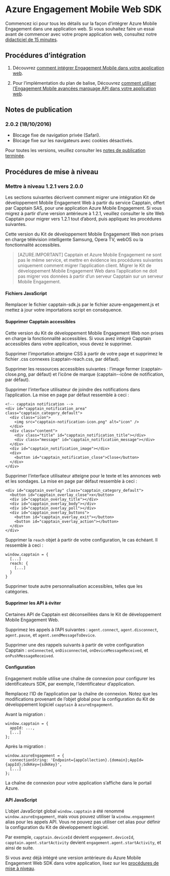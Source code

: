 <properties
    pageTitle="Vue d’ensemble du Kit de développement logiciel Azure Engagement Mobile Web | Microsoft Azure"
    description="Les dernières mises à jour et procédures pour le Kit de développement Web pour Azure Mobile Engagement"
    services="mobile-engagement"
    documentationCenter="mobile"
    authors="piyushjo"
    manager="erikre"
    editor="" />

<tags
    ms.service="mobile-engagement"
    ms.workload="mobile"
    ms.tgt_pltfrm="web"
    ms.devlang="js"
    ms.topic="article"
    ms.date="10/18/2016"
    ms.author="piyushjo" />


# <a name="azure-mobile-engagement-web-sdk"></a>Azure Engagement Mobile Web SDK

Commencez ici pour tous les détails sur la façon d’intégrer Azure Mobile Engagement dans une application web. Si vous souhaitez faire un essai avant de commencer avec votre propre application web, consultez notre [didacticiel de 15 minutes](mobile-engagement-web-app-get-started.md).

## <a name="integration-procedures"></a>Procédures d’intégration
1. Découvrez [comment intégrer Engagement Mobile dans votre application web](mobile-engagement-web-integrate-engagement.md).

2. Pour l’implémentation du plan de balise, Découvrez [comment utiliser l’Engagement Mobile avancées marquage API dans votre application web](mobile-engagement-web-use-engagement-api.md).

## <a name="release-notes"></a>Notes de publication

### <a name="202-10182016"></a>2.0.2 (18/10/2016)

-   Blocage fixe de navigation privée (Safari).
-   Blocage fixe sur les navigateurs avec cookies désactivés.

Pour toutes les versions, veuillez consulter les [notes de publication terminée](mobile-engagement-web-release-notes.md).

## <a name="upgrade-procedures"></a>Procédures de mise à niveau

### <a name="upgrade-from-121-to-200"></a>Mettre à niveau 1.2.1 vers 2.0.0

Les sections suivantes décrivent comment migrer une intégration Kit de développement Mobile Engagement Web à partir du service Capptain, offert par Capptain SAS, pour une application Azure Mobile Engagement. Si vous migrez à partir d’une version antérieure à 1.2.1, veuillez consulter le site Web Capptain pour migrer vers 1.2.1 tout d’abord, puis appliquez les procédures suivantes.

Cette version du Kit de développement Mobile Engagement Web non prises en charge télévision intelligente Samsung, Opera TV, webOS ou la fonctionnalité accessibles.

>[AZURE.IMPORTANT] Capptain et Azure Mobile Engagement ne sont pas le même service, et mettre en évidence les procédures suivantes uniquement comment migrer l’application client. Migrer le Kit de développement Mobile Engagement Web dans l’application ne doit pas migrer vos données à partir d’un serveur Capptain sur un serveur Mobile Engagement.

#### <a name="javascript-files"></a>Fichiers JavaScript

Remplacer le fichier capptain-sdk.js par le fichier azure-engagement.js et mettez à jour votre importations script en conséquence.

#### <a name="remove-capptain-reach"></a>Supprimer Capptain accessibles

Cette version du Kit de développement Mobile Engagement Web non prises en charge la fonctionnalité accessibles. Si vous avez intégré Capptain accessibles dans votre application, vous devez le supprimer.

Supprimer l’importation atteigne CSS à partir de votre page et supprimez le fichier .css connexes (capptain-reach.css, par défaut).

Supprimer les ressources accessibles suivantes : l’image fermer (capptain-close.png, par défaut) et l’icône de marque (capptain--icône de notification, par défaut).

Supprimer l’interface utilisateur de joindre des notifications dans l’application. La mise en page par défaut ressemble à ceci :

    <!-- capptain notification -->
    <div id="capptain_notification_area" class="capptain_category_default">
      <div class="icon">
        <img src="capptain-notification-icon.png" alt="icon" />
      </div>
      <div class="content">
        <div class="title" id="capptain_notification_title"></div>
        <div class="message" id="capptain_notification_message"></div>
      </div>
      <div id="capptain_notification_image"></div>
      <div>
        <button id="capptain_notification_close">Close</button>
      </div>
    </div>

Supprimer l’interface utilisateur atteigne pour le texte et les annonces web et les sondages. La mise en page par défaut ressemble à ceci :

    <div id="capptain_overlay" class="capptain_category_default">
      <button id="capptain_overlay_close">x</button>
      <div id="capptain_overlay_title"></div>
      <div id="capptain_overlay_body"></div>
      <div id="capptain_overlay_poll"></div>
      <div id="capptain_overlay_buttons">
        <button id="capptain_overlay_exit"></button>
        <button id="capptain_overlay_action"></button>
      </div>
    </div>

Supprimer la `reach` objet à partir de votre configuration, le cas échéant. Il ressemble à ceci :

    window.capptain = {
      [...]
      reach: {
        [...]
      }
    }

Supprimer toute autre personnalisation accessibles, telles que les catégories.

#### <a name="remove-deprecated-apis"></a>Supprimer les API à éviter

Certaines API de Capptain est déconseillées dans le Kit de développement Mobile Engagement Web.

Supprimez les appels à l’API suivantes : `agent.connect`, `agent.disconnect`, `agent.pause`, et `agent.sendMessageToDevice`.

Supprimer une des rappels suivants à partir de votre configuration Capptain : `onConnected`, `onDisconnected`, `onDeviceMessageReceived`, et `onPushMessageReceived`.

#### <a name="configuration"></a>Configuration

Engagement mobile utilise une chaîne de connexion pour configurer les identificateurs SDK, par exemple, l’identificateur d’application.

Remplacez l’ID de l’application par la chaîne de connexion. Notez que les modifications provenant de l’objet global pour la configuration du Kit de développement logiciel `capptain` à `azureEngagement`.

Avant la migration :

    window.capptain = {
      appId: ...,
      [...]
    };

Après la migration :

    window.azureEngagement = {
      connectionString: 'Endpoint={appCollection}.{domain};AppId={appId};SdkKey={sdkKey}',
      [...]
    };

La chaîne de connexion pour votre application s’affiche dans le portail Azure.

#### <a name="javascript-apis"></a>API JavaScript

L’objet JavaScript global `window.capptain` a été renommé `window.azureEngagement`, mais vous pouvez utiliser la `window.engagement` alias pour les appels API. Vous ne pouvez pas utiliser cet alias pour définir la configuration du Kit de développement logiciel.

Par exemple, `capptain.deviceId` devient `engagement.deviceId`, `capptain.agent.startActivity` devient `engagement.agent.startActivity`, et ainsi de suite.

Si vous avez déjà intégré une version antérieure du Azure Mobile Engagement Web SDK dans votre application, lisez sur les [procédures de mise à niveau](mobile-engagement-web-upgrade-procedure.md).
